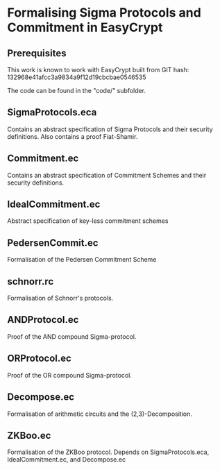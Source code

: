 # Formalising Sigma Protocols and Commitment in EasyCrypt

## Prerequisites 
This work is known to work with EasyCrypt built from GIT hash: 132968e41afcc3a9834a9f12d19cbcbae0546535


The code can be found in the "code/" subfolder.

## SigmaProtocols.eca
Contains an abstract specification of Sigma Protocols and their security definitions. Also contains a proof Fiat-Shamir.

## Commitment.ec
Contains an abstract specification of Commitment Schemes and their security definitions.

## IdealCommitment.ec
Abstract specification of key-less commitment schemes

## PedersenCommit.ec
Formalisation of the Pedersen Commitment Scheme

## schnorr.rc
Formalisation of Schnorr's protocols.

## ANDProtocol.ec
Proof of the AND compound Sigma-protocol.

## ORProtocol.ec
Proof of the OR compound Sigma-protocol.

## Decompose.ec
Formalisation of arithmetic circuits and the (2,3)-Decomposition.

## ZKBoo.ec
Formalisation of the ZKBoo protocol. Depends on SigmaProtocols.eca, IdealCommitment.ec, and Decompose.ec
